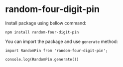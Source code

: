 # random-four-digit-pin

Install package using bellow command:

 `npm install random-four-digit-pin`


You can import the package and use `generate` method:


`import RandomPin from 'random-four-digit-pin';`

`console.log(RandomPin.generate())`